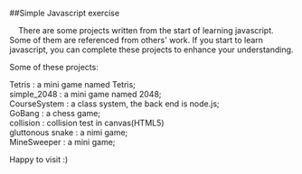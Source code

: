 
##Simple Javascript exercise


&nbsp;&nbsp;&nbsp;&nbsp;There are some projects written from the start of learning javascript. Some of them are referenced from others' work.
If you start to learn javascript, you can complete these projects to enhance your understanding.


Some of these projects:

Tetris : a mini game named Tetris;</br>
simple_2048 : a mini game named 2048;</br>
CourseSystem : a class system, the back end is node.js;</br>
GoBang : a chess game;</br>
collision : collision test in canvas(HTML5)</br>
gluttonous snake : a nimi game;</br>
MineSweeper : a mini game;</br>


Happy to visit :)



